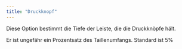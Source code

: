 ```yaml
---
title: "Druckknopf"
---
```


Diese Option bestimmt die Tiefe der Leiste, die die Druckknöpfe hält.

Er ist ungefähr ein Prozentsatz des Taillenumfangs. Standard ist 5%
